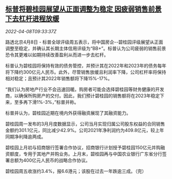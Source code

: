<!--1649412062000-->
[标普将碧桂园展望从正面调整为稳定 因疲弱销售前景下去杠杆进程放缓](https://cn.reuters.com/article/sp-aaa-country-garden-0408-idCNKCS2M00TX)
------

<div><i>2022-04-08T09:33:37Z</i></div><p>路透北京4月8日 - 标普全球评级周五表示，将中国房企--碧桂园评级展望从正面调整至稳定，并确认其长期主体信用评级为“BB+”。标普认为公司疲弱的销售前景恐令其更难以如期持续改善盈利从而进一步去杠杆。</p><p>标普认为碧桂园将保持有效的债务管控，并预计其在2022年和2023年的债务每年将下降约300亿元人民币。此外，尽管销售放缓且利润率下降，公司杠杆率将保持相对稳定；且预计其2022年销售额将下降15%-17%。</p><p>“我们认为房地产行业不会迅速回暖。购房者可能会选择碧桂园等财务健康的开发商，以确保所购房产的交付。因此，我们预计碧桂园的销售额将在2023年稳定下来，至多再下滑1%-3%，”标普并称。</p><p>标普并认为，碧桂园近期在境内外获得融资展现了其融资能力。</p><p>碧桂园周一发布的3月月度数据显示，公司当月实现归属公司股东权益的合同销售金额约301.1亿元，同比减少42.9%。公司2021年净利润约为409.8亿元，较上年同期净利降逾两成。</p><p>碧桂园上月初与招商银行签署合作协议，招商银行计划授予碧桂园150亿元并购融资额度，专用于其地产并购业务。上月末，碧桂园再与中国农业银行广东省分行签署总额为400亿元人民币的战略合作协议。</p><p>碧桂园周五收涨约3.4%，报6.6港元；该股在过去一年跌逾三成。（完）</p>
